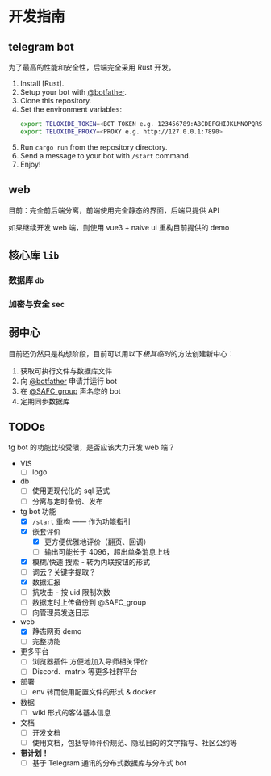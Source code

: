 # 开发指南

## telegram bot

为了最高的性能和安全性，后端完全采用 Rust 开发。

1. Install [Rust].
2. Setup your bot with [@botfather](https://t.me/botfather).
3. Clone this repository.
4. Set the environment variables:
   ```sh
   export TELOXIDE_TOKEN=<BOT TOKEN e.g. 123456789:ABCDEFGHIJKLMNOPQRSTUVWXYZ>
   export TELOXIDE_PROXY=<PROXY e.g. http://127.0.0.1:7890>
   ```
5. Run `cargo run` from the repository directory.
6. Send a message to your bot with `/start` command.
7. Enjoy!

## web

目前：完全前后端分离，前端使用完全静态的界面，后端只提供 API

如果继续开发 web 端，则使用 vue3 + naive ui 重构目前提供的 demo

## 核心库 `lib`

### 数据库 `db`

### 加密与安全 `sec`

## 弱中心

目前还仍然只是构想阶段，目前可以用以下*极其临时*的方法创建新中心：

1. 获取可执行文件与数据库文件
2. 向 [@botfather](https://t.me/botfather) 申请并运行 bot
3. 在 [@SAFC_group](https://t.me/SAFC_group) 声名您的 bot
4. 定期同步数据库

## TODOs

tg bot 的功能比较受限，是否应该大力开发 web 端？

- VIS
  - [ ] logo
- db
  - [ ] 使用更现代化的 sql 范式
  - [ ] 分离与定时备份、发布
- tg bot 功能
  - [x] `/start` 重构 —— 作为功能指引
  - [x] 嵌套评价
    - [x] 更方便优雅地评价（翻页、回调）
    - [ ] 输出可能长于 4096，超出单条消息上线
  - [x] 模糊/快速 搜索 - 转为内联按钮的形式
  - [ ] 词云？关键字提取？
  - [x] 数据汇报
  - [ ] 抗攻击 - 按 uid 限制次数
  - [ ] 数据定时上传备份到 @SAFC_group
  - [ ] 向管理员发送日志
- web
  - [x] 静态网页 demo
  - [ ] 完整功能
- 更多平台
  - [ ] 浏览器插件 方便地加入导师相关评价
  - [ ] Discord、matrix 等更多社群平台
- 部署
  - [ ] env 转而使用配置文件的形式 & docker
- 数据
  - [ ] wiki 形式的客体基本信息
- 文档
  - [ ] 开发文档
  - [ ] 使用文档，包括导师评价规范、隐私目的的文字指导、社区公约等
- **带计划！**
  - [ ] 基于 Telegram 通讯的分布式数据库与分布式 bot